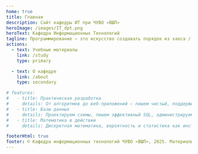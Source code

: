 ```yaml
---
home: true
title: Главная
description: Сайт кафедры ИТ при ЧУВО «ВШП»
heroImage: /images/IT_dpt.png
heroText: Кафедра Информационных Технологий
tagline: Программирование — это искусство создавать порядок из хаоса / Алан Кей
actions:
  - text: Учебные материалы
    link: /study
    type: primary

  - text: О кафедре
    link: /about
    type: secondary

# features:
#   - title: Практическая разработка
#     details: От алгоритмов до веб-приложений — пишем чистый, поддерживаемый код и работаем в команде.
#   - title: Базы данных
#     details: Проектируем схемы, пишем эффективный SQL, администрируем и анализируем реальные наборы данных.
#   - title: Математика в действии
#     details: Дискретная математика, вероятность и статистика как инструменты инженера и исследователя.

footerHtml: true
footer: © Кафедра информационных технологий ЧУВО «ВШП», 2025. Материалы доступны только для образовательных целей в соответствии с лицензией <a href="https://github.com/vshp-online/VSHP-EMLicense/blob/1.0.0/LICENSE.md">VSHP-EMLicense</a>
---
```

